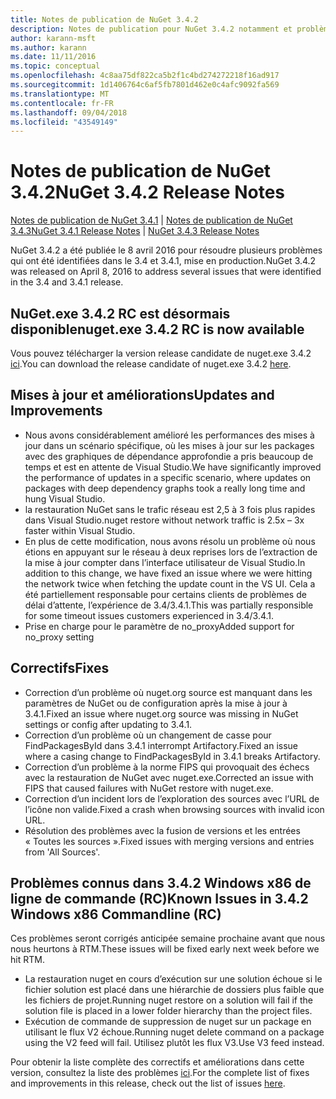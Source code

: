 ```yaml
---
title: Notes de publication de NuGet 3.4.2
description: Notes de publication pour NuGet 3.4.2 notamment et problèmes connus, correctifs de bogues, fonctionnalités ajoutées, dcr.
author: karann-msft
ms.author: karann
ms.date: 11/11/2016
ms.topic: conceptual
ms.openlocfilehash: 4c8aa75df822ca5b2f1c4bd274272218f16ad917
ms.sourcegitcommit: 1d1406764c6af5fb7801d462e0c4afc9092fa569
ms.translationtype: MT
ms.contentlocale: fr-FR
ms.lasthandoff: 09/04/2018
ms.locfileid: "43549149"
---
```

# <a name="nuget-342-release-notes"></a><span data-ttu-id="6bfbe-103">Notes de publication de NuGet 3.4.2</span><span class="sxs-lookup"><span data-stu-id="6bfbe-103">NuGet 3.4.2 Release Notes</span></span>

<span data-ttu-id="6bfbe-104">[Notes de publication de NuGet 3.4.1](../release-notes/nuget-3.4.1.md) | [Notes de publication de NuGet 3.4.3](../release-notes/nuget-3.4.3.md)</span><span class="sxs-lookup"><span data-stu-id="6bfbe-104">[NuGet 3.4.1 Release Notes](../release-notes/nuget-3.4.1.md) | [NuGet 3.4.3 Release Notes](../release-notes/nuget-3.4.3.md)</span></span>

<span data-ttu-id="6bfbe-105">NuGet 3.4.2 a été publiée le 8 avril 2016 pour résoudre plusieurs problèmes qui ont été identifiées dans le 3.4 et 3.4.1, mise en production.</span><span class="sxs-lookup"><span data-stu-id="6bfbe-105">NuGet 3.4.2 was released on April 8, 2016 to address several issues that were identified in the 3.4 and 3.4.1 release.</span></span>

## <a name="nugetexe-342-rc-is-now-available"></a><span data-ttu-id="6bfbe-106">NuGet.exe 3.4.2 RC est désormais disponible</span><span class="sxs-lookup"><span data-stu-id="6bfbe-106">nuget.exe 3.4.2 RC is now available</span></span>

<span data-ttu-id="6bfbe-107">Vous pouvez télécharger la version release candidate de nuget.exe 3.4.2 [ici](https://dist.nuget.org/index.html).</span><span class="sxs-lookup"><span data-stu-id="6bfbe-107">You can download the release candidate of nuget.exe 3.4.2 [here](https://dist.nuget.org/index.html).</span></span>

## <a name="updates-and-improvements"></a><span data-ttu-id="6bfbe-108">Mises à jour et améliorations</span><span class="sxs-lookup"><span data-stu-id="6bfbe-108">Updates and Improvements</span></span>

* <span data-ttu-id="6bfbe-109">Nous avons considérablement amélioré les performances des mises à jour dans un scénario spécifique, où les mises à jour sur les packages avec des graphiques de dépendance approfondie a pris beaucoup de temps et est en attente de Visual Studio.</span><span class="sxs-lookup"><span data-stu-id="6bfbe-109">We have significantly improved the performance of updates in a specific scenario, where updates on packages with deep dependency graphs took a really long time and hung Visual Studio.</span></span>
* <span data-ttu-id="6bfbe-110">la restauration NuGet sans le trafic réseau est 2,5 à 3 fois plus rapides dans Visual Studio.</span><span class="sxs-lookup"><span data-stu-id="6bfbe-110">nuget restore without network traffic is 2.5x – 3x faster within Visual Studio.</span></span>
* <span data-ttu-id="6bfbe-111">En plus de cette modification, nous avons résolu un problème où nous étions en appuyant sur le réseau à deux reprises lors de l’extraction de la mise à jour compter dans l’interface utilisateur de Visual Studio.</span><span class="sxs-lookup"><span data-stu-id="6bfbe-111">In addition to this change, we have fixed an issue where we were hitting the network twice when fetching the update count in the VS UI.</span></span> <span data-ttu-id="6bfbe-112">Cela a été partiellement responsable pour certains clients de problèmes de délai d’attente, l’expérience de 3.4/3.4.1.</span><span class="sxs-lookup"><span data-stu-id="6bfbe-112">This was partially responsible for some timeout issues customers experienced in 3.4/3.4.1.</span></span>
* <span data-ttu-id="6bfbe-113">Prise en charge pour le paramètre de no_proxy</span><span class="sxs-lookup"><span data-stu-id="6bfbe-113">Added support for no_proxy setting</span></span>

## <a name="fixes"></a><span data-ttu-id="6bfbe-114">Correctifs</span><span class="sxs-lookup"><span data-stu-id="6bfbe-114">Fixes</span></span>

* <span data-ttu-id="6bfbe-115">Correction d’un problème où nuget.org source est manquant dans les paramètres de NuGet ou de configuration après la mise à jour à 3.4.1.</span><span class="sxs-lookup"><span data-stu-id="6bfbe-115">Fixed an issue where nuget.org source was missing in NuGet settings or config after updating to 3.4.1.</span></span>
* <span data-ttu-id="6bfbe-116">Correction d’un problème où un changement de casse pour FindPackagesById dans 3.4.1 interrompt Artifactory.</span><span class="sxs-lookup"><span data-stu-id="6bfbe-116">Fixed an issue where a casing change to FindPackagesById in 3.4.1 breaks Artifactory.</span></span>
* <span data-ttu-id="6bfbe-117">Correction d’un problème à la norme FIPS qui provoquait des échecs avec la restauration de NuGet avec nuget.exe.</span><span class="sxs-lookup"><span data-stu-id="6bfbe-117">Corrected an issue with FIPS that caused failures with NuGet restore with nuget.exe.</span></span>
* <span data-ttu-id="6bfbe-118">Correction d’un incident lors de l’exploration des sources avec l’URL de l’icône non valide.</span><span class="sxs-lookup"><span data-stu-id="6bfbe-118">Fixed a crash when browsing sources with invalid icon URL.</span></span>
* <span data-ttu-id="6bfbe-119">Résolution des problèmes avec la fusion de versions et les entrées « Toutes les sources ».</span><span class="sxs-lookup"><span data-stu-id="6bfbe-119">Fixed issues with merging versions and entries from 'All Sources'.</span></span>

## <a name="known-issues-in-342-windows-x86-commandline-rc"></a><span data-ttu-id="6bfbe-120">Problèmes connus dans 3.4.2 Windows x86 de ligne de commande (RC)</span><span class="sxs-lookup"><span data-stu-id="6bfbe-120">Known Issues in 3.4.2 Windows x86 Commandline (RC)</span></span>

<span data-ttu-id="6bfbe-121">Ces problèmes seront corrigés anticipée semaine prochaine avant que nous nous heurtons à RTM.</span><span class="sxs-lookup"><span data-stu-id="6bfbe-121">These issues will be fixed early next week before we hit RTM.</span></span>

*  <span data-ttu-id="6bfbe-122">La restauration nuget en cours d’exécution sur une solution échoue si le fichier solution est placé dans une hiérarchie de dossiers plus faible que les fichiers de projet.</span><span class="sxs-lookup"><span data-stu-id="6bfbe-122">Running nuget restore on a solution will fail if the solution file is placed in a lower folder hierarchy than the project files.</span></span>
*  <span data-ttu-id="6bfbe-123">Exécution de commande de suppression de nuget sur un package en utilisant le flux V2 échoue.</span><span class="sxs-lookup"><span data-stu-id="6bfbe-123">Running nuget delete command on a package using the V2 feed will fail.</span></span> <span data-ttu-id="6bfbe-124">Utilisez plutôt les flux V3.</span><span class="sxs-lookup"><span data-stu-id="6bfbe-124">Use V3 feed instead.</span></span>


<span data-ttu-id="6bfbe-125">Pour obtenir la liste complète des correctifs et améliorations dans cette version, consultez la liste des problèmes [ici](https://github.com/NuGet/Home/issues?utf8=%E2%9C%93&q=is%3Aissue+milestone%3A3.4.2++is%3Aclosed+).</span><span class="sxs-lookup"><span data-stu-id="6bfbe-125">For the complete list of fixes and improvements in this release, check out the list of issues [here](https://github.com/NuGet/Home/issues?utf8=%E2%9C%93&q=is%3Aissue+milestone%3A3.4.2++is%3Aclosed+).</span></span>